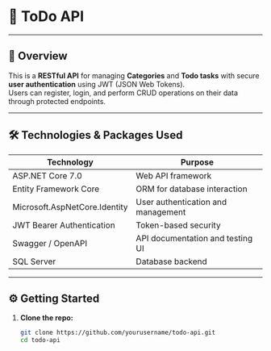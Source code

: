 # 📝 ToDo API

---

## 🚀 Overview

This is a **RESTful API** for managing **Categories** and **Todo tasks** with secure **user authentication** using JWT (JSON Web Tokens).  
Users can register, login, and perform CRUD operations on their data through protected endpoints.

---

## 🛠️ Technologies & Packages Used

| Technology               | Purpose                              |
|--------------------------|------------------------------------|
| ASP.NET Core 7.0         | Web API framework                  |
| Entity Framework Core    | ORM for database interaction       |
| Microsoft.AspNetCore.Identity | User authentication and management |
| JWT Bearer Authentication | Token-based security               |
| Swagger / OpenAPI        | API documentation and testing UI   |
| SQL Server               | Database backend                    |

---

## ⚙️ Getting Started

1. **Clone the repo:**  
   ```bash
   git clone https://github.com/yourusername/todo-api.git
   cd todo-api
